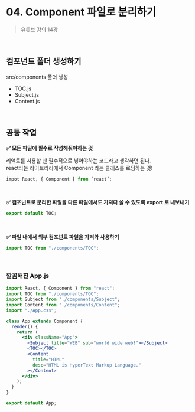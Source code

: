 # 04. Component 파일로 분리하기

> 유튜브 강의 14강

<br>

## 컴포넌트 폴더 생성하기

src/components 폴더 생성

- TOC.js
- Subject.js
- Content.js

<br>

## 공통 작업

**✅ 모든 파일에 필수로 작성해줘야하는 것**

리액트를 사용할 땐 필수적으로 넣어야하는 코드라고 생각하면 된다.  
react라는 라이브러리에서 Component 라는 클래스를 로딩하는 것!

```jsx
impot React, { Component } from ‘react’;
```

<br>

**✅ 컴포넌트로 분리한 파일을 다른 파일에서도 가져다 쓸 수 있도록 export 로 내보내기**

```jsx
export default TOC;
```

<br>

**✅ 파일 내에서 외부 컴포넌트 파일을 가져와 사용하기**

```jsx
import TOC from "./components/TOC";
```

<br>

### 깔꼼해진 App.js

```jsx
import React, { Component } from "react";
import TOC from "./components/TOC";
import Subject from "./components/Subject";
import Content from "./components/Content";
import "./App.css";

class App extends Component {
  render() {
    return (
      <div className="App">
        <Subject title="WEB" sub="world wide web!"></Subject>
        <TOC></TOC>
        <Content
          title="HTML"
          desc="HTML is HyperText Markup Language."
        ></Content>
      </div>
    );
  }
}

export default App;
```
